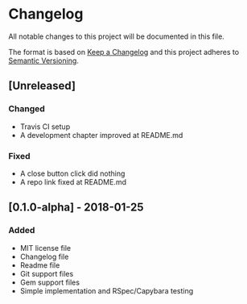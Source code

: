 # Changelog
All notable changes to this project will be documented in this file.

The format is based on [Keep a Changelog](http://keepachangelog.com/en/1.0.0/)
and this project adheres to [Semantic Versioning](http://semver.org/spec/v2.0.0.html).

## [Unreleased]
### Changed
- Travis CI setup
- A development chapter improved at README.md

### Fixed
- A close button click did nothing 
- A repo link fixed at README.md 

## [0.1.0-alpha] - 2018-01-25
### Added
- MIT license file
- Changelog file
- Readme file
- Git support files
- Gem support files
- Simple implementation and RSpec/Capybara testing
